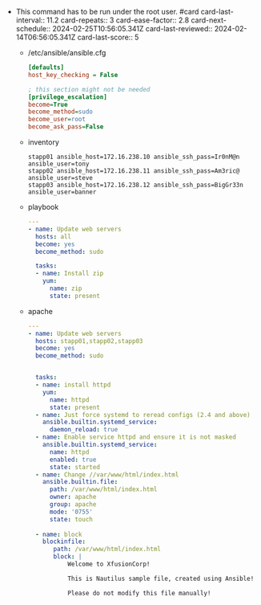 - This command has to be run under the root user. #card
  card-last-interval:: 11.2
  card-repeats:: 3
  card-ease-factor:: 2.8
  card-next-schedule:: 2024-02-25T10:56:05.341Z
  card-last-reviewed:: 2024-02-14T06:56:05.341Z
  card-last-score:: 5
	- /etc/ansible/ansible.cfg
	  ``` ini
	  [defaults]
	  host_key_checking = False
	  
	  ; this section might not be needed
	  [privilege_escalation] 
	  become=True 
	  become_method=sudo 
	  become_user=root 
	  become_ask_pass=False
	  ```
	- inventory
	  
	  ``` 
	  stapp01 ansible_host=172.16.238.10 ansible_ssh_pass=Ir0nM@n ansible_user=tony
	  stapp02 ansible_host=172.16.238.11 ansible_ssh_pass=Am3ric@ ansible_user=steve
	  stapp03 ansible_host=172.16.238.12 ansible_ssh_pass=BigGr33n ansible_user=banner
	  ```
	- playbook
	  
	  ``` yaml
	  ---
	  - name: Update web servers
	    hosts: all
	    become: yes
	    become_method: sudo
	  
	    tasks:
	    - name: Install zip
	      yum:
	        name: zip
	        state: present
	  ```
	- apache
	  
	  ``` yaml
	  ---
	  - name: Update web servers
	    hosts: stapp01,stapp02,stapp03
	    become: yes
	    become_method: sudo 
	  
	  
	    tasks:
	    - name: install httpd
	      yum:
	        name: httpd
	        state: present
	    - name: Just force systemd to reread configs (2.4 and above)
	      ansible.builtin.systemd_service:
	        daemon_reload: true      
	    - name: Enable service httpd and ensure it is not masked
	      ansible.builtin.systemd_service:
	        name: httpd
	        enabled: true
	        state: started
	    - name: Change //var/www/html/index.html
	      ansible.builtin.file:
	        path: /var/www/html/index.html
	        owner: apache
	        group: apache
	        mode: '0755'
	        state: touch
	      
	    - name: block
	      blockinfile:
	         path: /var/www/html/index.html
	         block: |
	             Welcome to XfusionCorp!
	  
	             This is Nautilus sample file, created using Ansible!
	  
	             Please do not modify this file manually!
	  ```